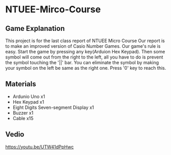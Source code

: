 # NTUEE-Mirco-Course

## Game Explanation
This project is for the last class report of NTUEE Micro Course
Our report is to make an improved version of Casio Number Games.
Our game's rule is easy. Start the game by pressing any key(Arduion Hex Keypad).
Then some symbol will come out from the right to the left, all you have to do is prevent the symbol touching the '||' bar.
You can eliminate the symbol by making your symbol on the left be same as the right one. Press '0' key to reach this.


## Materials
* Ardunio Uno x1
* Hex Keypad  x1
* Eight Digits Seven-segment Display x1
* Buzzer x1
* Cable x15

## Vedio 
https://youtu.be/UTW41dPpHwc
